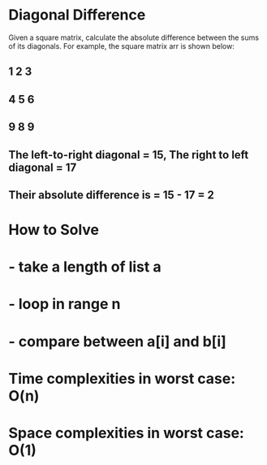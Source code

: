 # Diagonal Difference
Given a square matrix, calculate the absolute difference between the sums of its diagonals.
For example, the square matrix arr is shown below:

## 1 2 3
## 4 5 6
## 9 8 9  

## The left-to-right diagonal = 15, The right to left diagonal = 17
## Their absolute difference is = 15 - 17 = 2

# How to Solve
# - take a length of list a
# - loop in range n
# - compare between a[i] and b[i]

# Time complexities in worst case: O(n)
# Space complexities in worst case: O(1)